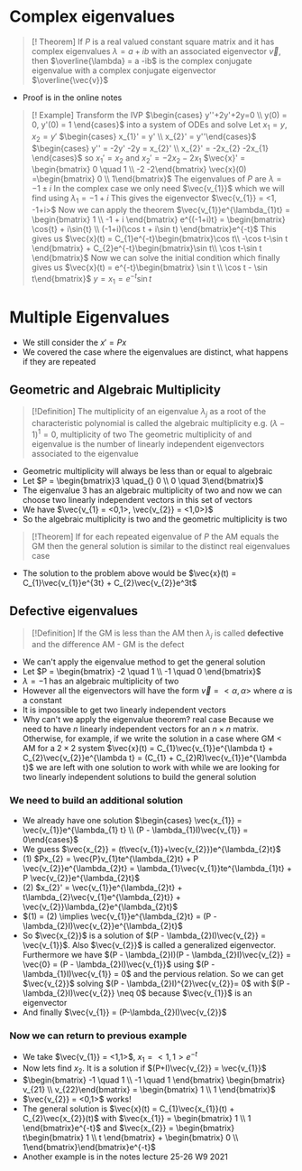 # Complex eigenvalues
>[! Theorem]
>If $P$ is a real valued constant square matrix and it has complex eigenvalues
>$\lambda = a+ib$ with an associated eigenvector $\vec{v}$, then $\overline{\lambda} = a -ib$ is the complex conjugate eigenvalue with a complex conjugate eigenvector $\overline{\vec{v}}$

- Proof is in the online notes
>[! Example]
>Transform the IVP $\begin{cases} y''+2y'+2y=0 \\ y(0) = 0, y'(0) = 1 \end{cases}$ into a system of ODEs and solve
>Let $x_{1} = y, x_{2} = y'$ $\begin{cases} x_{1}' = y' \\ x_{2}' = y''\end{cases}$
>$\begin{cases} y'' = -2y' -2y = x_{2}' \\ x_{2}' = -2x_{2} -2x_{1} \end{cases}$
>so $x_{1}' = x_{2}$ and $x_{2}' = -2x_{2} - 2x_{1}$
>$\vec{x}' = \begin{bmatrix} 0 \quad 1 \\ -2 -2\end{bmatrix} \vec{x}(0) =\begin{bmatrix} 0 \\ 1\end{bmatrix}$
>The eigenvalues of $P$ are $\lambda = -1 \pm i$
>In the complex case we only need $\vec{v_{1}}$ which we will find using $\lambda_{1} = -1+i$
>This gives the eigenvector $\vec{v_{1}} = <1, -1+i>$
>Now we can apply the theorem
>$\vec{v_{1}}e^{\lambda_{1}t} = \begin{bmatrix} 1 \\ -1 + i \end{bmatrix} e^{(-1+i)t} = \begin{bmatrix} \cos{t} + i\sin{t} \\ (-1+i)(\cos t + i\sin t) \end{bmatrix}e^{-t}$
>This gives us
>$\vec{x}(t) = C_{1}e^{-t}\begin{bmatrix}\cos t\\ -\cos t-\sin t \end{bmatrix} + C_{2}e^{-t}\begin{bmatrix}\sin t\\ \cos t-\sin t \end{bmatrix}$
>Now we can solve the initial condition which finally gives us
>$\vec{x}(t) = e^{-t}\begin{bmatrix} \sin t \\ \cos t - \sin t\end{bmatrix}$
>$y = x_{1} = e^{-t}\sin t$

# Multiple Eigenvalues
- We still consider the $x' = Px$
- We covered the case where the eigenvalues are distinct, what happens if they are repeated
## Geometric and Algebraic Multiplicity
>[!Definition]
>The multiplicity of an eigenvalue $\lambda_{j}$ as a root of the characteristic polynomial is called the algebraic multiplicity e.g. $(\lambda -1)^{1}=0$, multiplicity of two
>The geometric multiplicity of and eigenvalue is the number of linearly independent eigenvectors associated to the eigenvalue

- Geometric multiplicity will always be less than or equal to algebraic
- Let $P = \begin{bmatrix}3 \quad_{} 0 \\ 0 \quad 3\end{bmatrix}$
- The eigenvalue $3$ has an algebraic multiplicity of two and now we can choose two linearly independent vectors in this set of vectors
- We have $\vec{v_{1} = <0,1>, \vec{v_{2}} = <1,0>}$
- So the algebraic multiplicity is two and the geometric multiplicity is two
>[!Theorem]
>If for each repeated eigenvalue of $P$ the AM equals the GM then the general solution is similar to the distinct real eigenvalues case
- The solution to the problem above would be $\vec{x}(t) = C_{1}\vec{v_{1}}e^{3t} + C_{2}\vec{v_{2}}e^3t$
## Defective eigenvalues
>[!Definition]
>If the GM is less than the AM then $\lambda_{j}$ is called **defective** and the difference AM - GM is the defect

- We can't apply the eigenvalue method to get the general solution
- Let $P = \begin{bmatrix} -2 \quad 1 \\ -1 \quad 0 \end{bmatrix}$
- $\lambda = -1$ has an algebraic multiplicity of two
- However all the eigenvectors will have the form $\vec{v} = <\alpha, \alpha>$ where $\alpha$ is a constant
- It is impossible to get two linearly independent vectors
- Why can't we apply the eigenvalue theorem? real case
	Because we need to have $n$ linearly independent vectors for an $n \times n$ matrix. Otherwise, for example, if we write the solution in a case where GM $<$ AM for a $2 \times 2$ system $\vec{x}(t) = C_{1}\vec{v_{1}}e^{\lambda t} + C_{2}\vec{v_{2}}e^{\lambda t} = (C_{1} + C_{2}R)\vec{v_{1}}e^{\lambda t}$ we are left with one solution to work with while we are looking for two linearly independent solutions to build the general solution
### We need to build an additional solution
- We already have one solution $\begin{cases} \vec{x_{1}} = \vec{v_{1}}e^{\lambda_{1} t} \\ (P - \lambda_{1}I)\vec{v_{1}} = 0\end{cases}$
- We guess $\vec{x_{2}} = (t\vec{v_{1}}+\vec{v_{2}})e^{\lambda_{2}t}$ 
- $(1)$ $Px_{2} = \vec{P}v_{1}te^{\lambda_{2}t} + P \vec{v_{2}}e^{\lambda_{2}t} = \lambda_{1}\vec{v_{1}}te^{\lambda_{1}t} + P \vec{v_{2}}e^{\lambda_{2}t}$
- $(2)$ $x_{2}' = \vec{v_{1}}e^{\lambda_{2}t} + t\lambda_{2}\vec{v_{1}e^{\lambda_{2}t}} + \vec{v_{2}}\lambda_{2}e^{\lambda_{2}t}$
- $(1) = (2) \implies \vec{v_{1}}e^{\lambda_{2}t} = (P - \lambda_{2}I)\vec{v_{2}}e^{\lambda_{2}t}$
- So $\vec{x_{2}}$ is a solution of $(P - \lambda_{2}I)\vec{v_{2}} = \vec{v_{1}}$. Also $\vec{v_{2}}$ is called a generalized eigenvector. Furthermore we have $(P - \lambda_{2}I)(P - \lambda_{2}I)\vec{v_{2}} = \vec{0} = (P - \lambda_{2}I)\vec{v_{1}}$  using $(P - \lambda_{1}I)\vec{v_{1}} = 0$ and the pervious relation. So we can get $\vec{v_{2}}$ solving $(P - \lambda_{2}I)^{2}\vec{v_{2}}= 0$ with $(P - \lambda_{2}I)\vec{v_{2}} \neq 0$ because $\vec{v_{1}}$ is an eigenvector
- And finally $\vec{v_{1}} = (P-\lambda_{2}I)\vec{v_{2}}$
### Now we can return to previous example
- We take $\vec{v_{1}} = <1,1>$, $x_{1} = <1,1>e^{-t}$
- Now lets find $x_{2}$. It is a solution if $(P+I)\vec{v_{2}} = \vec{v_{1}}$
- $\begin{bmatrix} -1 \quad 1 \\ -1 \quad 1 \end{bmatrix} \begin{bmatrix} v_{21} \\ v_{22}\end{bmatrix} = \begin{bmatrix} 1 \\ 1 \end{bmatrix}$
- $\vec{v_{2}} = <0,1>$ works!
- The general solution is $\vec{x}(t) = C_{1}\vec{x_{1}}(t) + C_{2}\vec{x_{2}}(t)$ with $\vec{x_{1}} = \begin{bmatrix} 1 \\ 1 \end{bmatrix}e^{-t}$ and $\vec{x_{2}} = \begin{bmatrix} t\begin{bmatrix} 1 \\ t \end{bmatrix} + \begin{bmatrix}  0 \\ 1\end{bmatrix}\end{bmatrix}e^{-t}$
- Another example is in the notes lecture 25-26 W9 2021